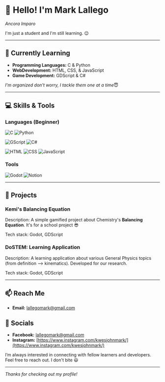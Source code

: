 # 👋 Hello! I'm Mark Lallego
 _Ancora Imparo_

I'm just a student and I'm still learning. 😉

---

## 🌱 Currently Learning

- **Programming Languages:** C & Python 
- **WebDevelopment:** HTML, CSS, & JavaScript
- **Game Development:** GDScript & C#

_I'm organized don't worry, I tackle them one at a time_😇

---

## 💻 Skills & Tools

### Languages (Beginner)
![C](https://img.shields.io/badge/C-00599C?style=for-the-badge&logo=c&logoColor=white)
![Python](https://img.shields.io/badge/Python-3670A0?style=for-the-badge&logo=python&logoColor=ffdd54)

![GScript](https://img.shields.io/badge/GDScript-478CBF?style=for-the-badge&logo=godot-engine&logoColor=white)
![C#](https://img.shields.io/badge/C%23-239120?style=for-the-badge&logo=csharp&logoColor=white)

![HTML](https://img.shields.io/badge/HTML5-E34F26?style=for-the-badge&logo=html5&logoColor=white)
![CSS](https://img.shields.io/badge/CSS3-1572B6?style=for-the-badge&logo=css3&logoColor=white)
![JavaScript](https://img.shields.io/badge/JavaScript-F7DF1E?style=for-the-badge&logo=javascript&logoColor=black)


### Tools
![Godot](https://img.shields.io/badge/Godot-478CBF?style=for-the-badge&logo=godot-engine&logoColor=white)
![Notion](https://img.shields.io/badge/Notion-000000?style=for-the-badge&logo=notion&logoColor=white)

---

## 🔨 Projects

### Kemi's Balancing Equation
Description: A simple gamified project about Chemistry's **Balancing Equation**. It's for a school project 😎

Tech stack: Godot, GDScript

### DoSTEM: Learning Application
Description: A learning application about various General Physics topics (from definition --> kinematics). Developed for our research.

Tech stack: Godot, GDScript

---

## 📫 Reach Me

- **Email:** [lallegomark@gmail.com](mailto:lallegomark@gmail.com)

## 📱 Socials

- **Facebook:** [lallegomark@gmail.com](https://www.facebook.com/johnmark.lallego)
- **Instagram:** [https://www.instagram.com/kwesjohnmark/](https://www.instagram.com/kwesjohnmark/)

I’m always interested in connecting with fellow learners and developers. Feel free to reach out. I don't bite 😃

---

_Thanks for checking out my profile!_
